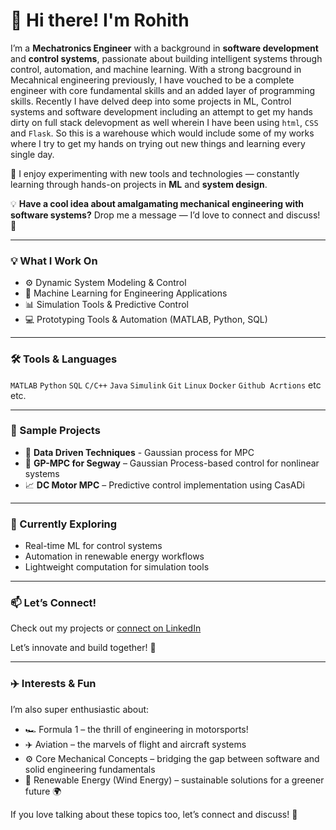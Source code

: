 # 👋 Hi there! I'm Rohith

I’m a **Mechatronics Engineer** with a background in **software development** and **control systems**, passionate about building intelligent systems through control, automation, and machine learning. With a strong bacground in Mecahnical engineering previously, I have vouched to be a complete engineer with core fundamental skills and an added layer of programming skills. Recently I have delved deep into some projects in ML, Control systems and software development including an attempt to get my hands dirty on full stack delevopment as well wherein I have been using `html`, `CSS` and `Flask`. So this is a warehouse which would include some of my works where I try to get my hands on trying out new things and learning every single day. 

🚀 I enjoy experimenting with new tools and technologies — constantly learning through hands-on projects in **ML** and **system design**.

💡 **Have a cool idea about amalgamating mechanical engineering with software systems?** Drop me a message — I’d love to connect and discuss! 💬

---

### 💡 What I Work On
- ⚙️ Dynamic System Modeling & Control
- 🧠 Machine Learning for Engineering Applications
- 📊 Simulation Tools & Predictive Control
- 💻 Prototyping Tools & Automation (MATLAB, Python, SQL)

---

### 🛠️ Tools & Languages
`MATLAB` `Python` `SQL` `C/C++` `Java` `Simulink` `Git` `Linux` `Docker` `Github Acrtions` etc etc.

---

### 📂 Sample Projects
- 🔋 **Data Driven Techniques** - Gaussian process for MPC
- 🛴 **GP-MPC for Segway** – Gaussian Process-based control for nonlinear systems  
- 📈 **DC Motor MPC** – Predictive control implementation using CasADi

---

### 🌱 Currently Exploring
- Real-time ML for control systems  
- Automation in renewable energy workflows  
- Lightweight computation for simulation tools

---
### 📫 Let’s Connect!
Check out my projects or [connect on LinkedIn](https://www.linkedin.com/in/rohith-kamath-mijar-a47aaa12a) 

Let’s innovate and build together! 🚀

---

### ✈️ Interests & Fun
I’m also super enthusiastic about:  
- 🏎️ Formula 1 – the thrill of engineering in motorsports! 
- ✈️ Aviation – the marvels of flight and aircraft systems  
- ⚙️ Core Mechanical Concepts – bridging the gap between software and solid engineering fundamentals  
- 🌿 Renewable Energy (Wind Energy) – sustainable solutions for a greener future 🌍

If you love talking about these topics too, let’s connect and discuss! 💬
